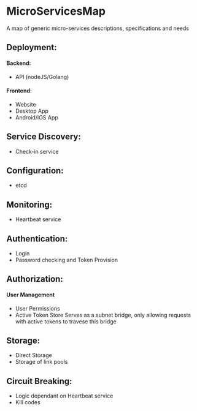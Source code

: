 # MicroServicesMap
A map of generic micro-services descriptions, specifications and needs

## Deployment: ##
#### Backend: ####
* API (nodeJS/Golang)
#### Frontend: ####
* Website
* Desktop App
* Android/iOS App

## Service Discovery: ##
* Check-in service

## Configuration: ##
* etcd

## Monitoring: ##
* Heartbeat service

## Authentication: ##
* Login
* Password checking and Token Provision

## Authorization: ##
#### User Management ####
* User Permissions
* Active Token Store
  Serves as a subnet bridge, only allowing requests with active tokens to travese this bridge

## Storage: ##
* Direct Storage
* Storage of link pools

## Circuit Breaking: ##
* Logic dependant on Heartbeat service
* Kill codes
